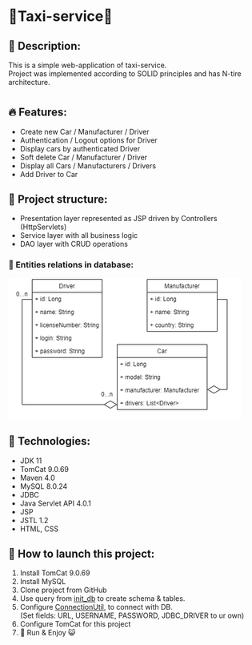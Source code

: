 <h1>🚕Taxi-service🚕 </h1>
<h2>📝 Description:</h2>
This is a simple web-application of taxi-service. <br>
Project was implemented according to SOLID principles and has N-tire architecture. <br>

# <h2>🔥 Features:</h2>
* Create new Car / Manufacturer / Driver
* Authentication / Logout options for Driver
* Display cars by authenticated Driver
* Soft delete Car / Manufacturer / Driver
* Display all Cars / Manufacturers / Drivers
* Add Driver to Car

## <h2>🎫 Project structure:</h2>
* Presentation layer represented as JSP driven by Controllers (HttpServlets)
* Service layer with all business logic
* DAO layer with CRUD operations
<h3>📌 Entities relations in database: </h3>
<img src="img/relations.png">

## <h2>‍🔧 Technologies:</h2>
* JDK 11
* TomCat 9.0.69
* Maven 4.0
* MySQL 8.0.24
* JDBC
* Java Servlet API 4.0.1
* JSP
* JSTL 1.2
* HTML, CSS

## <h2>🚀 How to launch this project:</h2>
1. Install TomCat 9.0.69
2. Install MySQL
3. Clone project from GitHub
4. Use query from [init_db](src/main/java/taxi/util/ConnectionUtil.java) to create schema & tables.
5. Configure [ConnectionUtil](src/main/resources/init_db.sql), to connect with DB. <br>
(Set fields: URL, USERNAME, PASSWORD, JDBC_DRIVER to ur own)
6. Configure TomCat for this project
7. 🚀 Run & Enjoy 😺 
